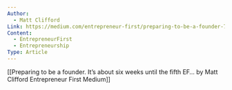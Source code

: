 ```yaml
---
Author:
  - Matt Clifford
Link: https://medium.com/entrepreneur-first/preparing-to-be-a-founder-7a1740009ebb
Content:
  - EntrepreneurFirst
  - Entrepreneurship
Type: Article
---
```

[[Preparing to be a founder. It’s about six weeks until the fifth EF… by Matt Clifford Entrepreneur First Medium]]